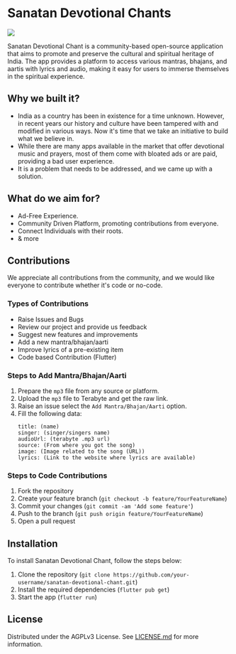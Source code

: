 # Sanatan Devotional Chants
![](https://img.shields.io/badge/Flutter-%2302569B.svg?style=for-the-badge&logo=Flutter&logoColor=white)

<!-- Sanatan Devotional Chant is an app that aims to preserve and promote the rich cultural heritage of India by providing a platform to access various mantras, bhajans, and aartis with lyrics and audio. In today's fast-paced world, we are gradually forgetting our roots and cultural values, and this app seeks to bridge that gap. -->

<!-- Most similar apps available in the market either come with bloated ads or are paid, providing a bad user experience. Sanatan Devotional Chant, on the other hand, is a completely free app that offers an ad-free and seamless experience to its users. Our goal is to make devotional music and prayers accessible to everyone without any hindrances, enabling users to immerse themselves in the spiritual experience. With Sanatan Devotional Chant, we hope to inspire people to connect with their roots and find solace in the divine realm.

Sanatan Devotional Chant is not only a free and ad-free app but also an open-source application. We believe that everyone should have access to the source code and contribute towards this noble cause. We welcome all contributions from the community, be it adding new features, improving the user experience, or simply fixing bugs.

Our mission is to create a platform that promotes and preserves the cultural and spiritual heritage of India, and we believe that open-source development is the way to achieve this goal. With everyone's contribution, we can make Sanatan Devotional Chant a comprehensive and versatile platform that caters to the needs of everyone. So, let's join hands and work together towards this noble cause. -->

Sanatan Devotional Chant is a community-based open-source application that aims to promote and preserve the cultural and spiritual heritage of India. The app provides a platform to access various mantras, bhajans, and aartis with lyrics and audio, making it easy for users to immerse themselves in the spiritual experience.

## Why we built it?

- India as a country has been in existence for a time unknown. However, in recent years our history and culture have been tampered with and modified in various ways. Now it's time that we take an initiative to build what we believe in.
- While there are many apps available in the market that offer devotional music and prayers, most of them come with bloated ads or are paid, providing a bad user experience. 
- It is a problem that needs to be addressed, and we came up with a solution.

## What do we aim for?

- Ad-Free Experience.
- Community Driven Platform, promoting contributions from everyone.
- Connect Individuals with their roots.
- & more
## Contributions

We appreciate all contributions from the community, and we would like everyone to contribute whether it's code or no-code.

### Types of Contributions
- Raise Issues and Bugs
- Review our project and provide us feedback
- Suggest new features and improvements
- Add a new mantra/bhajan/aarti
- Improve lyrics of a pre-existing item
- Code based Contribution (Flutter) 

### Steps to Add Mantra/Bhajan/Aarti
1. Prepare the `mp3` file from any source or platform.
2. Upload the `mp3` file to Terabyte and get the raw link.
3. Raise an issue select the `Add Mantra/Bhajan/Aarti` option.
4. Fill the following data: 
   ```
   title: (name)
   singer: (singer/singers name)
   audioUrl: (terabyte .mp3 url)
   source: (From where you got the song)
   image: (Image related to the song (URL))
   lyrics: (Link to the website where lyrics are available)

   ```

### Steps to Code Contributions
1. Fork the repository
2. Create your feature branch (`git checkout -b feature/YourFeatureName`)
3. Commit your changes (`git commit -am 'Add some feature'`)
4. Push to the branch (`git push origin feature/YourFeatureName`)
5. Open a pull request

## Installation

To install Sanatan Devotional Chant, follow the steps below:

1. Clone the repository (`git clone https://github.com/your-username/sanatan-devotional-chant.git`)
2. Install the required dependencies (`flutter pub get`)
3. Start the app (`flutter run`)

## License

Distributed under the AGPLv3 License. See [LICENSE.md](./LISCENSE) for more information.